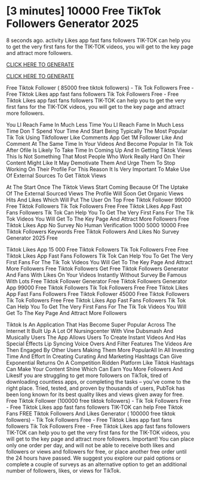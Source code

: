 # [3 minutes] 10000 Free TikTok Followers Generator 2025

8 seconds ago. activity Likes app fast fans followers TIK-TOK can help you to get the very first fans for the TIK-TOK videos, you will get to the key page and attract more followers.

 [CLICK HERE TO GENERATE](https://appbitly.com/Free-TikTok-Followers)

 [CLICK HERE TO GENERATE](https://appbitly.com/Free-TikTok-Followers)



Free Tiktok Follower ( 85000 free tiktok followers) - Tik Tok Followers Free - Free Tiktok Likes app fast fans followers Tik Tok Followers Free - Free Tiktok Likes app fast fans followers TIK-TOK can help you to get the very first fans for the TIK-TOK videos, you will get to the key page and attract more followers.

You Ll Reach Fame In Much Less Time You Ll Reach Fame In Much Less Time Don T Spend Your Time And Start Being Typically The Most Popular Tik Tok Using Tikfollower Like Comments App Get 1M Follower Like And Comment At The Same Time In Your Videos And Become Popular In Tik Tok After Ofile Is Likely To Take Time In Coming Up And In Getting Tiktok Views This Is Not Something That Most People Who Work Really Hard On Their Content Might Like It May Demotivate Them And Urge Them To Stop Working On Their Profile For This Reason It Is Very Important To Make Use Of External Sources To Get Tiktok Views

At The Start Once The Tiktok Views Start Coming Because Of The Uptake Of The External Sourced Views The Profile Will Soon Get Organic Views Hits And Likes Which Will Put The User On Top Free Tiktok Follower 99000 Free Tiktok Followers Tik Tok Followers Free Free Tiktok Likes App Fast Fans Followers Tik Tok Can Help You To Get The Very First Fans For The Tik Tok Videos You Will Get To The Key Page And Attract More Followers Free Tiktok Likes App No Survey No Human Verification 1000 5000 10000 Free Tiktok Followers Keywords Free Tiktok Followers And Likes No Survey Generator 2025 Free

Tiktok Likes App 15 000 Free Tiktok Followers Tik Tok Followers Free Free Tiktok Likes App Fast Fans Followers Tik Tok Can Help You To Get The Very First Fans For The Tik Tok Videos You Will Get To The Key Page And Attract More Followers Free Tiktok Followers Get Free Tiktok Followers Generator And Fans With Likes On Your Videos Instantly Without Survey Be Famous With Lots Free Tiktok Follower Generator Free Tiktok Followers Generator App 99000 Free Tiktok Followers Tik Tok Followers Free Free Tiktok Likes App Fast Fans Followers Free Tiktok Follower 45000 Free Tiktok Followers Tik Tok Followers Free Free Tiktok Likes App Fast Fans Followers Tik Tok Can Help You To Get The Very First Fans For The Tik Tok Videos You Will Get To The Key Page And Attract More Followers

Tiktok Is An Application That Has Become Super Popular Across The Internet It Built Up A Lot Of Nursingcenter With Vine Dubsmash And Musically Users The App Allows Users To Create Instant Videos And Has Special Effects Lip Syncing Voice Overs And Filter Features The Videos Are Then Engaged By Other Users Making Them More PopularAll In All Investing Time And Effort In Creating Curating And Marketing Hashtags Can Give Exponential Returns On A Competition Ridden Platform Like Tiktok Hashtags Can Make Your Content Shine Which Can Earn You More Followers And LikesIf you are struggling to get more followers on TikTok, tired of downloading countless apps, or completing the tasks – you’ve come to the right place. Tried, tested, and proven by thousands of users, PubTok has been long known for its best quality likes and views given away for free. Free Tiktok Follower (100000 free tiktok followers) - Tik Tok Followers Free - Free Tiktok Likes app fast fans followers TIK-TOK can help Free Tiktok Fans FREE Tiktok Followers And Likes Generator ( 100000 free tiktok followers) - Tik Tok Followers Free - Free Tiktok Likes app fast fans followers Tik Tok Followers Free - Free Tiktok Likes app fast fans followers TIK-TOK can help you to get the very first fans for the TIK-TOK videos, you will get to the key page and attract more followers. Important! You can place only one order per day, and will not be able to receive both likes and followers or views and followers for free, or place another free order until the 24 hours have passed. We suggest you explore our paid options or complete a couple of surveys as an alternative option to get an additional number of followers, likes, or views for TikTok.
